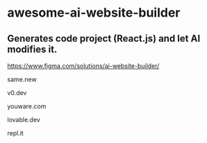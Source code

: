 # awesome-ai-website-builder



## Generates code project (React.js) and let AI modifies it.

https://www.figma.com/solutions/ai-website-builder/

same.new

v0.dev

youware.com

lovable.dev

repl.it

